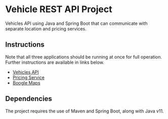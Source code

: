 # Vehicle REST API Project

Vehicles API using Java and Spring Boot that can communicate with separate location and pricing services.

## Instructions
Note that all three applications should be running at once for full operation. Further instructions are available in links below.

- [Vehicles API](vehicles-api/README.md)
- [Pricing Service](pricing-service/README.md)
- [Boogle Maps](boogle-maps/README.md)

## Dependencies

The project requires the use of Maven and Spring Boot, along with Java v11.
